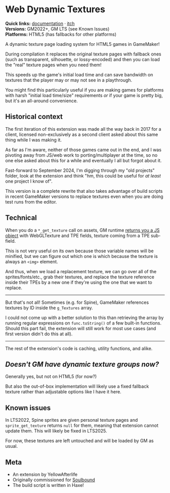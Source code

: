 # Web Dynamic Textures

**Quick links:** [documentation](https://yal.cc/docs/gm/web_dyn_textures/) · [itch](https://yellowafterlife.itch.io/gamemaker-web-dyn-textures)  
**Versions:** GM2022+, GM LTS (see Known Issues)  
**Platforms:** HTML5 (has fallbacks for other platforms)

A dynamic texture page loading system for HTML5 games in GameMaker!

During compilation it replaces the original texture pages with fallback ones (such as transparent, silhouette, or lossy-encoded) and then you can load the "real" texture pages when you need them!

This speeds up the game's initial load time and can save bandwidth on textures that the player may or may not see in a playthrough.

You might find this particularly useful if you are making games for platforms with harsh "initial load time/size" requirements _or_ if your game is pretty big, but it's an all-around convenience.

## Historical context

The first iteration of this extension was made all the way back in 2017 for a client,
licensed non-exclusively as a second client asked about this same thing while I was making it.

As far as I'm aware, neither of those games came out in the end,
and I was pivoting away from JS/web work to porting/multiplayer at the time,
so no one else asked about this for a while and eventually I all but forgot about it.

Fast-forward to September 2024,
I'm digging through my "old projects" folder,
look at the extension and think "hm, this could be useful for _at least_ one project I know of".

This version is a complete rewrite that also takes advantage of build scripts in recent GameMaker versions to replace textures even when you are doing test runs from the editor.

## Technical

When you do a `*_get_texture` call on assets,
GM runtime [returns you a JS object](https://github.com/YoYoGames/GameMaker-HTML5/blob/46302b315827c051c1e40a462fa1879cffa43222/scripts/functions/Function_Layers.js#L3878)
with WebGLTexture and TPE fields, texture coming from a TPE sub-field.

This is not very useful on its own because those variable names will be minified,
but we can figure out which one is which because the texture is always an `<img>` element.

And thus, when we load a replacement texture,
we can go over all of the sprites/fonts/etc.,
grab their textures,
and replace the texture reference inside their TPEs by a new one
if they're using the one that we want to replace.

---

But that's not all! Sometimes (e.g. for Spine),
GameMaker references textures by ID inside the `g_Textures` array.

I could not come up with a better solution to this than retrieving the array
by running regular expressions on `func.toString()` of a few built-in functions.
Should this part fail, the extension will still work for most use cases (and first version didn't do this at all).

---

The rest of the extension's code is caching, utility functions, and alike.

## _Doesn't GM have dynamic texture groups now?_

Generally yes, but not on HTML5 (for now?)

But also the out-of-box implementation will likely use a fixed fallback texture rather than adjustable options like I have it here.

## Known issues

In LTS2022, Spine sprites are given personal texture pages
and `sprite_get_texture` returns `null` for them,
meaning that extension cannot update them.
This will likely be fixed in LTS2025.

For now, these textures are left untouched and will be loaded by GM as usual.

## Meta

- An extension by YellowAfterlife
- Originally commissioned for [Soulbound](https://soulbound.game)
- The build script is written in Haxe!